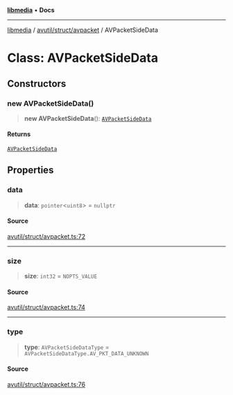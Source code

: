 [**libmedia**](../../../../README.md) • **Docs**

***

[libmedia](../../../../README.md) / [avutil/struct/avpacket](../README.md) / AVPacketSideData

# Class: AVPacketSideData

## Constructors

### new AVPacketSideData()

> **new AVPacketSideData**(): [`AVPacketSideData`](AVPacketSideData.md)

#### Returns

[`AVPacketSideData`](AVPacketSideData.md)

## Properties

### data

> **data**: `pointer`\<`uint8`\> = `nullptr`

#### Source

[avutil/struct/avpacket.ts:72](https://github.com/zhaohappy/libmedia/blob/a88305ff5d10e91621f2d71d24c72fc85681b8f7/src/avutil/struct/avpacket.ts#L72)

***

### size

> **size**: `int32` = `NOPTS_VALUE`

#### Source

[avutil/struct/avpacket.ts:74](https://github.com/zhaohappy/libmedia/blob/a88305ff5d10e91621f2d71d24c72fc85681b8f7/src/avutil/struct/avpacket.ts#L74)

***

### type

> **type**: `AVPacketSideDataType` = `AVPacketSideDataType.AV_PKT_DATA_UNKNOWN`

#### Source

[avutil/struct/avpacket.ts:76](https://github.com/zhaohappy/libmedia/blob/a88305ff5d10e91621f2d71d24c72fc85681b8f7/src/avutil/struct/avpacket.ts#L76)
